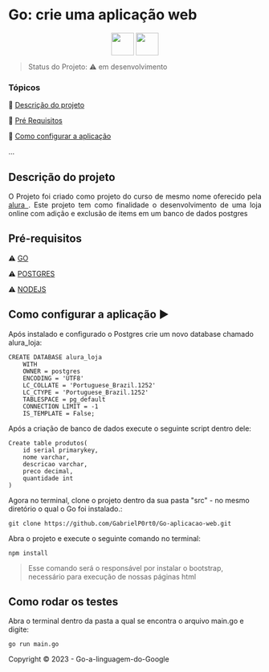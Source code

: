 <h1>Go: crie uma aplicação web</h1> 

<p align="center">
  
  <img height="45" align="center" src="https://cdn.jsdelivr.net/gh/devicons/devicon/icons/go/go-original.svg" />
  <img height="45" align="center" src="https://cdn.jsdelivr.net/gh/devicons/devicon/icons/postgresql/postgresql-original-wordmark.svg" />

       
</p>

> Status do Projeto: :warning: em desenvolvimento

### Tópicos 

:small_blue_diamond: [Descrição do projeto](#descrição-do-projeto)

<!-- :small_blue_diamond: [Ultimas atualizações](#ultimas-atualizações)

:small_blue_diamond: [Funcionalidades](#funcionalidades)  -->

:small_blue_diamond: [Pré Requisitos](#pré-requisitos)

:small_blue_diamond: [Como configurar a aplicação](#como-configurar-a-aplicação-arrow_forward)


... 

## Descrição do projeto 

<p align="justify">
  O Projeto foi criado como projeto do curso de mesmo nome oferecido pela <a href="https://cursos.alura.com.br/course/go-lang-web" > alura </a>. Este projeto tem como finalidade o desenvolvimento de uma loja online com adição e exclusão de items em um banco de dados postgres
</p>

<!-- ## Ultimas atualizações :new:
<p align="justify">
  O projeto encontra-se na versão 1.0 e atualmente verifica o site da <a href="http://www.alura.com.br"> alura </a>, e outros 4 endereços, sendo 3 com status fixos e um ultimo com status variavel. A aplicação retorna se o site está ativo ou não. O código está modularizado e executa comandos de leitura, manipulação e criação de arquivos txt
</p>

## Funcionalidades

:heavy_check_mark: Monitoramento de status
- Leitura de arquivo texto com sites os quais devem ser monitorados

:heavy_check_mark: Log de status
- Criação e manipulação de arquivo texto com log de status -->

## Pré-requisitos

:warning: [GO](https://medium.com/xp-inc/primeiros-passos-com-golang-1abdc60bba50)

:warning: [POSTGRES](https://www.postgresql.org/download/)

:warning: [NODEJS](https://nodejs.org/en/download)


## Como configurar a aplicação :arrow_forward:

Após instalado e configurado o Postgres crie um novo database chamado alura_loja:

```
CREATE DATABASE alura_loja
    WITH
    OWNER = postgres
    ENCODING = 'UTF8'
    LC_COLLATE = 'Portuguese_Brazil.1252'
    LC_CTYPE = 'Portuguese_Brazil.1252'
    TABLESPACE = pg_default
    CONNECTION LIMIT = -1
    IS_TEMPLATE = False;
```

Após a criação de banco de dados execute o seguinte script dentro dele:
```
Create table produtos(
    id serial primarykey,
    nome varchar,
    descricao varchar,
    preco decimal,
    quantidade int
)   
```

Agora no terminal, clone o projeto dentro da sua pasta "src" - no mesmo diretório o qual o Go foi instalado.: 

```
git clone https://github.com/GabrielP0rt0/Go-aplicacao-web.git
```

Abra o projeto e execute o seguinte comando no terminal:

```
npm install
```

> Esse comando será o responsável por instalar o bootstrap, necessário para execução de nossas páginas html

## Como rodar os testes

Abra o terminal dentro da pasta a qual se encontra o arquivo main.go e digite:

```
go run main.go
```


Copyright :copyright: 2023 - Go-a-linguagem-do-Google
